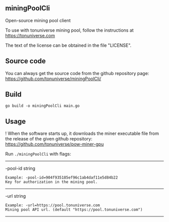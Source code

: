 ## miningPoolCli

Open-source mining pool client

To use with tonuniverse mining pool, follow the instructions at https://tonuniverse.com

The text of the license can be obtained in the file "LICENSE".

## Source code

You can always get the source code from the github repository page:
https://github.com/tonuniverse/miningPoolCli/

## Build

```
go build -o miningPoolCli main.go
```

## Usage

! When the software starts up, it downloads the miner executable 
file from the release of the given github repository: 
https://github.com/tonuniverse/pow-miner-gpu

Run `./miningPoolCli` with flags:

  ---------------------------------------------------

  -pool-id string

	Example: -pool-id=904f935185ef96c1ab4daf11e5d84b22
	Key for authorization in the mining pool.

  ---------------------------------------------------

  -url string

	Example: -url=https://pool.tonuniverse.com
	Mining pool API url. (default "https://pool.tonuniverse.com")

  ---------------------------------------------------